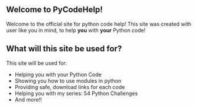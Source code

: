## Welcome to PyCodeHelp!
Welcome to the official site for python code help! This site was created with user like you in mind, to help __you__ with __your__ Python code!

## What will this site be used for?
This site will be used for:
- Helping you with your Python Code
- Showing you how to use modules in python
- Providing safe, download links for each code
- Helping you with my series: 54 Python Challenges
- And more!!
